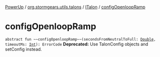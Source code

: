 [PowerUp](../../index.md) / [org.stormgears.utils.talons](../index.md) / [ITalon](index.md) / [configOpenloopRamp](./config-openloop-ramp.md)

# configOpenloopRamp

`abstract fun ~~configOpenloopRamp~~(secondsFromNeutralToFull: `[`Double`](https://kotlinlang.org/api/latest/jvm/stdlib/kotlin/-double/index.html)`, timeoutMs: `[`Int`](https://kotlinlang.org/api/latest/jvm/stdlib/kotlin/-int/index.html)`): ErrorCode`
**Deprecated:** Use TalonConfig objects and setConfig instead.

